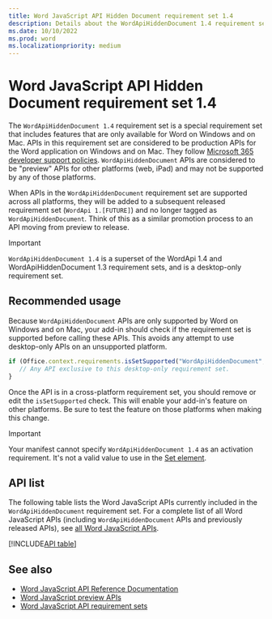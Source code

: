```yaml
---
title: Word JavaScript API Hidden Document requirement set 1.4
description: Details about the WordApiHiddenDocument 1.4 requirement set.
ms.date: 10/10/2022
ms.prod: word
ms.localizationpriority: medium
---
```


# Word JavaScript API Hidden Document requirement set 1.4

The `WordApiHiddenDocument 1.4` requirement set is a special requirement set that includes features that are only available for Word on Windows and on Mac. APIs in this requirement set are considered to be production APIs for the Word application on Windows and on Mac. They follow [Microsoft 365 developer support policies](/office/dev/add-ins/publish/maintain-breaking-changes). `WordApiHiddenDocument` APIs are considered to be "preview" APIs for other platforms (web, iPad) and may not be supported by any of those platforms.

When APIs in the `WordApiHiddenDocument` requirement set are supported across all platforms, they will be added to a subsequent released requirement set (`WordApi 1.[FUTURE]`) and no longer tagged as `WordApiHiddenDocument`. Think of this as a similar promotion process to an API moving from preview to release.

> [!IMPORTANT]
> `WordApiHiddenDocument 1.4` is a superset of the WordApi 1.4 and WordApiHiddenDocument 1.3 requirement sets, and is a desktop-only requirement set.

## Recommended usage

Because `WordApiHiddenDocument` APIs are only supported by Word on Windows and on Mac, your add-in should check if the requirement set is supported before calling these APIs. This avoids any attempt to use desktop-only APIs on an unsupported platform.

```js
if (Office.context.requirements.isSetSupported("WordApiHiddenDocument", "1.4")) {
   // Any API exclusive to this desktop-only requirement set.
}
```

Once the API is in a cross-platform requirement set, you should remove or edit the `isSetSupported` check. This will enable your add-in's feature on other platforms. Be sure to test the feature on those platforms when making this change.

> [!IMPORTANT]
> Your manifest cannot specify `WordApiHiddenDocument 1.4` as an activation requirement. It's not a valid value to use in the [Set element](../../manifest/set.md).

## API list

The following table lists the Word JavaScript APIs currently included in the `WordApiHiddenDocument` requirement set. For a complete list of all Word JavaScript APIs (including `WordApiHiddenDocument` APIs and previously released APIs), see [all Word JavaScript APIs](/javascript/api/word?view=word-js-1.4-hidden-document&preserve-view=true).

[!INCLUDE[API table](../../includes/word-1_4_hidden_document.md)]

## See also

- [Word JavaScript API Reference Documentation](/javascript/api/word?view=word-js-1.4-hidden-document&preserve-view=true)
- [Word JavaScript preview APIs](word-preview-apis.md)
- [Word JavaScript API requirement sets](word-api-requirement-sets.md)
